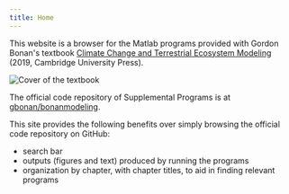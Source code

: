 ```yaml
---
title: Home
---
```


This website is a browser for the Matlab programs provided with Gordon Bonan's textbook [Climate Change and Terrestrial Ecosystem Modeling](http://www.cgd.ucar.edu/staff/bonan/ecomod/index.html) (2019, Cambridge University Press).

![Cover of the textbook](https://camo.githubusercontent.com/766346a3c1804b7dda001f028c62360f64909439/687474703a2f2f7777772e6367642e756361722e6564752f73746166662f626f6e616e2f65636f6d6f642f636f7665722e6a7067)

The official code repository of Supplemental Programs is at [gbonan/bonanmodeling](https://github.com/gbonan/bonanmodeling). 

This site provides the following benefits over simply browsing the official code repository on GitHub:
* search bar
* outputs (figures and text) produced by running the programs
* organization by chapter, with chapter titles, to aid in finding relevant programs
